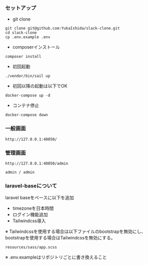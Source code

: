 ### セットアップ

- git clone
```
git clone git@github.com:YukaIshida/slack-clone.git
cd slack-clone
cp .env.example .env
```

- composerインストール
```
composer install
```

- 初回起動
```
./vendor/bin/sail up
```

- 初回以降の起動は以下でOK
```
docker-compose up -d
```

- コンテナ停止
```
docker-compose down
```

### 一般画面

```
http://127.0.0.1:40050/
```

### 管理画面

```
http://127.0.0.1:40050/admin

admin / admin
```

### laravel-baseについて

laravel baseをベースに以下を追加
- timezoneを日本時間
- ログイン機能追加
- Tailwindcss導入

※ Tailwindcssを使用する場合は以下ファイルのbootstrapを無効にし、bootstrapを使用する場合はTailwindcssを無効にする。
```
resources/sass/app.scss
```
※ .env.exampleはリポジトリごとに書き換えること